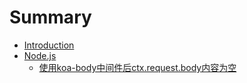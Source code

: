 # Summary

* [Introduction](README.md)
* [Node.js](node/README.md)
    * [使用koa-body中间件后ctx.request.body内容为空](node/problem/p1.md)

